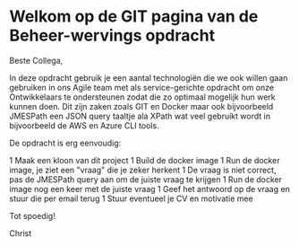 # Welkom op de GIT pagina van de Beheer-wervings opdracht

Beste Collega,

In deze opdracht gebruik je een aantal technologiën die we ook willen gaan gebruiken in ons Agile team
met als service-gerichte opdracht om onze Ontwikkelaars te ondersteunen zodat die zo optimaal mogelijk
hun werk kunnen doen. Dit zijn zaken zoals GIT en Docker maar ook bijvoorbeeld JMESPath een JSON query
taaltje ala XPath wat veel gebruikt wordt in bijvoorbeeld de AWS en Azure CLI tools.

De opdracht is erg eenvoudig:

1 Maak een kloon van dit project
1 Build de docker image
1 Run de docker image, je ziet een "vraag" die je zeker herkent
1 De vraag is niet correct, pas de JMESPath query aan om de juiste vraag te krijgen
1 Run de docker image nog een keer met de juiste vraag
1 Geef het antwoord op de vraag en stuur die per email terug
1 Stuur eventueel je CV en motivatie mee

Tot spoedig!

Christ
